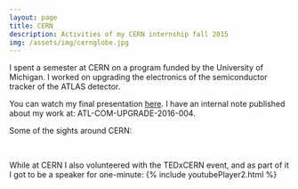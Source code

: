 ```yaml
---
layout: page
title: CERN
description: Activities of my CERN internship fall 2015
img: /assets/img/cernglobe.jpg
---
```


I spent a semester at CERN on a program funded by the University of Michigan.
I worked on upgrading the electronics of the semiconductor tracker of the ATLAS detector.

You can watch my final presentation [here](https://cds.cern.ch/record/2114378). I have an internal note published about my work at: ATL-COM-UPGRADE-2016-004.


Some of the sights around CERN:

<div class="img_row">
<img class="col one" src="{{ site.baseurl }}/assets/img/cern1.jpg" alt="" title="Servers"/>
    <img class="col one" src="{{ site.baseurl }}/assets/img/cern2.jpg" alt="" title="Danger"/>
<img class="col one" src="{{ site.baseurl }}/assets/img/cern3.jpg" alt="" title="Presentation"/>
</div>



While at CERN I also volunteered with the TEDxCERN event, and as part of it I got to be a speaker for one-minute:
{% include youtubePlayer2.html %}
